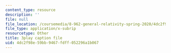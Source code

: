 ```yaml
---
content_type: resource
description: ''
file: null
file_location: /coursemedia/8-962-general-relativity-spring-2020/4dc2f98e59bb9467fdff052296a1b067_6MssatXXAzc.srt
file_type: application/x-subrip
resourcetype: Other
title: 3play caption file
uid: 4dc2f98e-59bb-9467-fdff-052296a1b067
---
```

